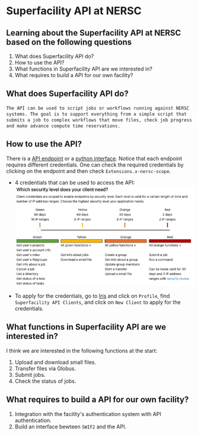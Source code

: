 # Superfacility API at NERSC

## Learning about the Superfacility API at NERSC based on the following questions

1. What does Superfacility API do?
2. How to use the API?
3. What functions in Superfacility API are we interested in?
4. What requires to build a API for our own facility?


## What does Superfacility API do?
    The API can be used to script jobs or workflows running against NERSC systems. The goal is to support everything from a simple script that submits a job to complex workflows that move files, check job progress and make advance compute time reservations.

## How to use the API?
There is a [API endpoint](https://api.nersc.gov/api/v1.2) or a [python interface](https://docs.nersc.gov/services/sfapi/examples/). Notice that each endpoint requires different credentials. One can check the required credentials by clicking on the endpoint and then check `Extensions.x-nersc-scope`.

* 4 credentials that can be used to access the API:
![Credentials](./img/credentials.png)

* To apply for the credentials, go to [Iris](https://iris.nersc.gov/) and click on `Profile`, find `Superfacility API Clients`, and click on `New Client` to apply for the credentials.


## What functions in Superfacility API are we interested in?
I think we are interested in the following functions at the start:
1. Upload and download small files.
2. Transfer files via Globus.
3. Submit jobs.
4. Check the status of jobs.

## What requires to build a API for our own facility?
1. Integration with the facility's authentication system with API authentication.
2. Build an interface bewteen `SWIF2` and the API.